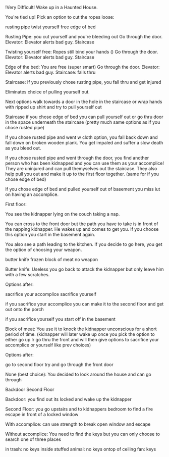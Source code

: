 
!Very Difficult!
Wake up in a Haunted House. 

You're tied up! Pick an option to cut the ropes loose:

rusting pipe
twist yourself free
edge of bed

Rusting Pipe: you cut yourself and you're bleeding out 
Go through the door.
Elevator: Elevator alerts bad guy.
Staircase



Twisting yourself free: Ropes still bind your hands ()
Go through the door.
Elevator: Elevator alerts bad guy.
Staircase

Edge of the bed: You are free (super smart)
Go through the door.
Elevator: Elevator alerts bad guy.
Staircase: falls thru

Staircase: If you previously chose rusting pipe, you fall thru and get injured

Eliminates choice of pulling yourself out.

Next options walk towards a door in the hole in the staircase or wrap hands with ripped up shirt and try to pull yourself out

Staircase if you chose edge of bed you can pull yourself out or go thru door in the space underneath the staircase (pretty much same options as if you chose rusted pipe)

If you chose rusted pipe and went w cloth option, you fall back down and fall down on broken wooden plank. You get impaled and suffer a slow death as you bleed out.

If you chose rusted pipe and went through the door, you find another person who has been kidnapped and you can use them as your accomplice! They are uninjured and can pull themyselves out the staircase. They also help pull you out and make it up to the first floor together. (same for if you chose edge of bed)

If you chose edge of bed and pulled yourself out of basement you miss iut on having an accomplice.

First floor:

You see the kidnapper lying on the couch taking a nap.

You can cross to the front door but the path you have to take is in front of the napping kidnapper. He wakes up and comes to get you. If you choose this option you start in the basement again.

You also see a path leading to the kitchen. If you decide to go here, you get the option of choosing your weapon.

butter knife
frozen block of meat
no weapon

Butter knife: Useless you go back to attack the kidnapper but only leave him with a few scratches.

Options after:

sacrifice your accomplice
sacrifice yourself

if you sacrifice your accomplice you can make it to the second floor and get out onto the porch

if you sacrifice yourself you start off in the basement

Block of meat: You use it to knock the kidnapper unconscious for a short period of time. (kidnapper will later wake up once you pick the option to either go up lr go thru the front and will then give options to sacrifice your accomplice or yourself like prev choices)

Options after: 

go to second floor
try and go through the front door

None (best choice): You decided to look around the house and can go through

Backdoor
Second Floor

Backdoor: you find out its locked and wake up the kidnapper

Second Floor: you go upstairs and to kidnappers bedroom to find a fire escape in front of a locked window

With accomplice: can use strength to break open window and escape

Without accomplice: You need to find the keys but you can only choose to search one of three places

in trash: no keys
inside stuffed animal: no keys
ontop of ceiling fan: keys

